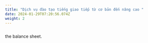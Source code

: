```yaml
---
title: "Dịch vụ đào tạo tiếng giao tiếp từ cơ bản đến nâng cao "
date: 2024-01-29T07:20:56.074Z
weight: 2
---
```



![]()

 the balance sheet.